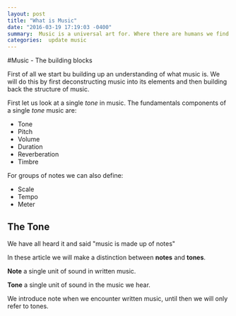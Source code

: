 ```yaml
---
layout: post
title: "What is Music"
date: "2016-03-19 17:19:03 -0400"
summary:  Music is a universal art for. Where there are humans we find music. In this series of blog posts we will look at music closely. Try to understand its structure and how what we easily perceive as music has significant underlying structure.   
categories:  update music
---
```


#Music - The building blocks

First of all we start bu building up an understanding of what music is.
We will do this by first deconstructing music into its elements and then
building back the structure of music.

First let us look at a single _tone_ in music.
The fundamentals components of a single _tone_ music are:
* Tone
* Pitch
* Volume
* Duration
* Reverberation
* Timbre

For groups of notes we can also define:
* Scale
* Tempo
* Meter

## The Tone
We have all heard it and said "music is made up of notes"

In these article we will make a distinction between __notes__ and __tones__.  

__Note__ a single unit of sound in written music.

__Tone__ a single unit of sound  in the music we hear.

We introduce note when we encounter written music, until then we will only
refer to tones.
